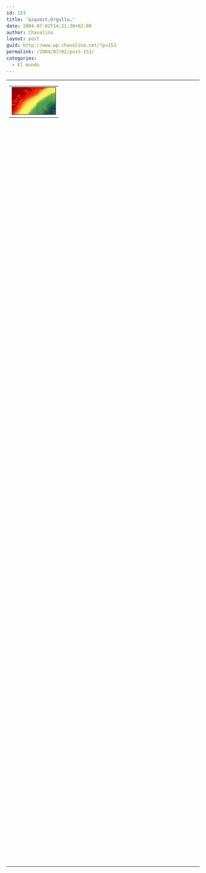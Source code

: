 ```yaml
---
id: 153
title: '&iquest;Orgullo…'
date: 2004-07-02T14:21:30+02:00
author: Chavalina
layout: post
guid: http://www.wp.chavalina.net/?p=153
permalink: /2004/07/02/post-153/
categories:
  - El mundo
---
```

<table width="100%" border="0" cellpadding="0" cellspacing="0">
  <tr>
    <td>
      <table border="0" cellspacing="5" cellpadding="10" width="1" align="left">
        <tr>
          <td>
            <img src="/imagenes/fotos/rainbow.jpg" alt="arcoiris" width="113" height="70" border="1" />
          </td>
        </tr>
      </table>
      
      <p>
        …o excusa para montar la fiesta?
      </p>
      
      <p>
        Sinceramente creo que se trata de lo segundo. Ciudades por toda Espa&ntilde;a se llenan de color, de m&uacute;sica bailable y de gente que viene de todos sitios con la libertad y la tolerancia por bandera para reclamar unos derechos que pertenecen a cualquier persona simplemente por sentido com&uacute;n. Por suerte en Espa&ntilde;a la cosa va avanzando bastante rápido… por suerte o por desgracia. &Uacute;ltimamente parece que ser homosexual (o más bien ser gay) es lo <span class="titulo">in</span>. No hay programa de televisi&oacute;n sin su "loca" comentarista o friki, sin ir más lejos, "los gays" ganaron el kk-show "La casa de tu vida"… &iquest;aceptaci&oacute;n o simple moda?
      </p>
    </td>
  </tr>
</table>